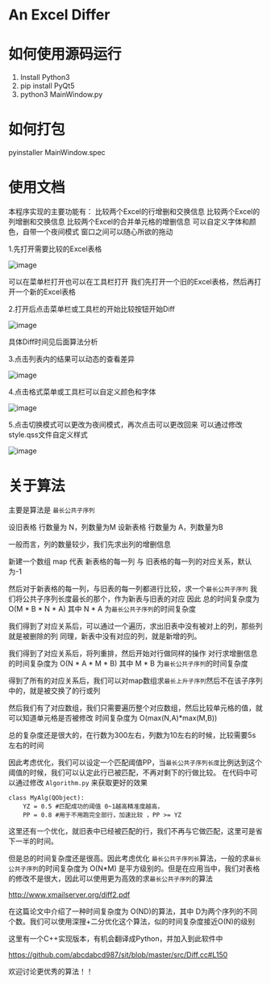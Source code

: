 # An Excel Differ

# 如何使用源码运行

1. Install Python3
2. pip install PyQt5
3. python3 MainWindow.py

# 如何打包

pyinstaller MainWindow.spec

# 使用文档

本程序实现的主要功能有：
比较两个Excel的行增删和交换信息
比较两个Excel的列增删和交换信息
比较两个Excel的合并单元格的增删信息
可以自定义字体和颜色，自带一个夜间模式
窗口之间可以随心所欲的拖动

1.先打开需要比较的Excel表格

![image](https://github.com/Linzecong/ExcelDiffer/docimages/openexcel.png)

可以在菜单栏打开也可以在工具栏打开
我们先打开一个旧的Excel表格，然后再打开一个新的Excel表格

2.打开后点击菜单栏或工具栏的开始比较按钮开始Diff

![image](https://github.com/Linzecong/ExcelDiffer/docimages/ana.png)

具体Diff时间见后面算法分析

3.点击列表内的结果可以动态的查看差异

![image](https://github.com/Linzecong/ExcelDiffer/docimages/result.png)

4.点击格式菜单或工具栏可以自定义颜色和字体

![image](https://github.com/Linzecong/ExcelDiffer/docimages/font.png)

5.点击切换模式可以更改为夜间模式，再次点击可以更改回来
可以通过修改style.qss文件自定义样式

![image](https://github.com/Linzecong/ExcelDiffer/docimages/night.png)


# 关于算法

主要是算法是 ``最长公共子序列``

设旧表格 行数量为 N，列数量为M
设新表格 行数量为 A，列数量为B

一般而言，列的数量较少，我们先求出列的增删信息

新建一个数组 map 代表 新表格的每一列 与 旧表格的每一列的对应关系，默认为-1

然后对于新表格的每一列，与旧表的每一列都进行比较，求一个``最长公共子序列``
我们将公共子序列长度最长的那个，作为新表与旧表的对应
因此 总的时间复杂度为 O(M * B * N * A) 其中 N * A 为``最长公共子序列``的时间复杂度


我们得到了对应关系后，可以通过一个遍历，求出旧表中没有被对上的列，那些列就是被删除的列
同理，新表中没有对应的列，就是新增的列。


我们得到了对应关系后，将列重排，然后开始对行做同样的操作
对行求增删信息的时间复杂度为 O(N * A * M * B) 其中 M * B 为``最长公共子序列``的时间复杂度


得到了所有的对应关系后，我们可以对map数组求``最长上升子序列``然后不在该子序列中的，就是被交换了的行或列

然后我们有了对应数组，我们只需要遍历整个对应数组，然后比较单元格的值，就可以知道单元格是否被修改 时间复杂度为 O(max(N,A)*max(M,B))


总的复杂度还是很大的，在行数为300左右，列数为10左右的时候，比较需要5s左右的时间



因此考虑优化，我们可以设定一个匹配阈值PP，当``最长公共子序列长度``比例达到这个阈值的时候，我们可以认定此行已被匹配，不再对剩下的行做比较。
在代码中可以通过修改 ``Algorithm.py`` 来获取更好的效果
```
class MyAlg(QObject):
    YZ = 0.5 #匹配成功的阈值 0~1越高精准度越高，
    PP = 0.8 #用于不用跑完全部行，加速比较 ，PP >= YZ
```

这里还有一个优化，就旧表中已经被匹配的行，我们不再与它做匹配，这里可是省下一半的时间。

但是总的时间复杂度还是很高。因此考虑优化 ``最长公共子序列长``算法，一般的求``最长公共子序列``的时间复杂度为 O(N*M)
是平方级别的。但是在应用当中，我们对表格的修改不是很大，因此可以使用更为高效的求``最长公共子序列``的算法

http://www.xmailserver.org/diff2.pdf

在这篇论文中介绍了一种时间复杂度为 O(ND)的算法，其中 D为两个序列的不同个数。我们可以使用深搜+二分优化这个算法，似的时间复杂度接近O(N)的级别

这里有一个C++实现版本，有机会翻译成Python，并加入到此软件中

https://github.com/abcdabcd987/sit/blob/master/src/Diff.cc#L150


欢迎讨论更优秀的算法！！